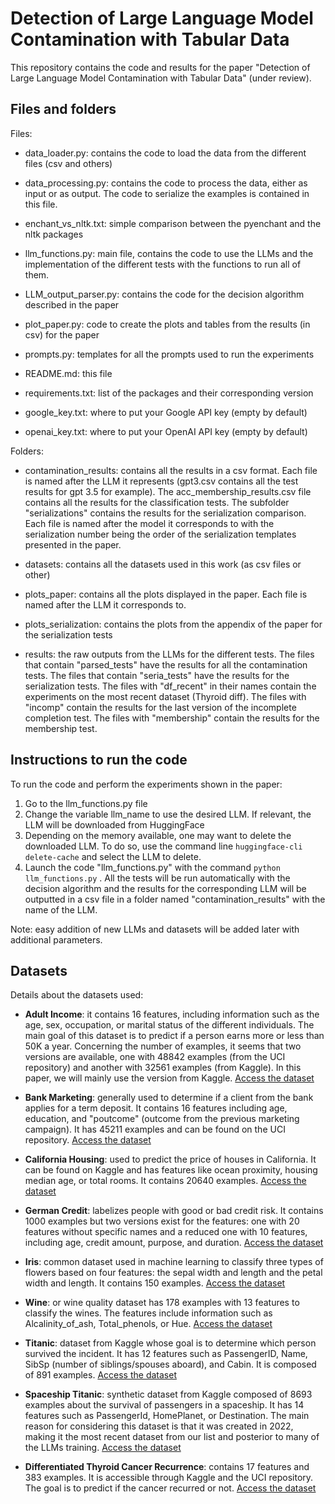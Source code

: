 # Detection of Large Language Model Contamination with Tabular Data

This repository contains the code and results for the paper "Detection of Large Language Model Contamination with Tabular Data" (under review).


## Files and folders

Files:

- data_loader.py: contains the code to load the data from the different files (csv and others)

- data_processing.py: contains the code to process the data, either as input or as output. The code to serialize the examples is contained in this file.

- enchant_vs_nltk.txt: simple comparison between the pyenchant and the nltk packages

- llm_functions.py: main file, contains the code to use the LLMs and the implementation of the different tests with the functions to run all of them.

- LLM_output_parser.py: contains the code for the decision algorithm described in the paper

- plot_paper.py: code to create the plots and tables from the results (in csv) for the paper

- prompts.py: templates for all the prompts used to run the experiments

- README.md: this file

- requirements.txt: list of the packages and their corresponding version

- google_key.txt: where to put your Google API key (empty by default)

- openai_key.txt: where to put your OpenAI API key (empty by default)


Folders:

- contamination_results: contains all the results in a csv format. Each file is named after the LLM it represents (gpt3.csv contains all the test results for gpt 3.5 for example). The acc_membership_results.csv file contains all the results for the classification tests. The subfolder "serializations" contains the results for the serialization comparison. Each file is named after the model it corresponds to with the serialization number being the order of the serialization templates presented in the paper.

- datasets: contains all the datasets used in this work (as csv files or other)

- plots_paper: contains all the plots displayed in the paper. Each file is named after the LLM it corresponds to.

- plots_serialization: contains the plots from the appendix of the paper for the serialization tests

- results: the raw outputs from the LLMs for the different tests. The files that contain "parsed_tests" have the results for all the contamination tests. The files that contain "seria_tests" have the results for the serialization tests. The files with "df_recent" in their names contain the experiments on the most recent dataset (Thyroid diff). The files with "incomp" contain the results for the last version of the incomplete completion test. The files with "membership" contain the results for the membership test.



## Instructions to run the code

To run the code and perform the experiments shown in the paper:

1) Go to the llm_functions.py file
2) Change the variable llm_name to use the desired LLM. If relevant, the LLM will be downloaded from HuggingFace
3) Depending on the memory available, one may want to delete the downloaded LLM. To do so, use the command line
 ```huggingface-cli delete-cache``` and select the LLM to delete.
4) Launch the code "llm_functions.py" with the command
```python llm_functions.py```
. All the tests will be run automatically with the decision algorithm and the results for the corresponding LLM will be outputted in a csv file in a folder named "contamination_results" with the name of the LLM.

Note: easy addition of new LLMs and datasets will be added later with additional parameters.


## Datasets
Details about the datasets used:

- **Adult Income**: it contains 16 features, including information such as the age, sex, occupation, or marital status of the different individuals. The main goal of this dataset is to predict if a person earns more or less than 50K a year. Concerning the number of examples, it seems that two versions are available, one with 48842 examples (from the UCI repository) and another with 32561 examples (from Kaggle). In this paper, we will mainly use the version from Kaggle. [Access the dataset](https://www.kaggle.com/datasets/wenruliu/adult-income-dataset)

- **Bank Marketing**: generally used to determine if a client from the bank applies for a term deposit. It contains 16 features including age, education, and "poutcome" (outcome from the previous marketing campaign). It has 45211 examples and can be found on the UCI repository. [Access the dataset](https://archive.ics.uci.edu/dataset/222/bank+marketing)

- **California Housing**: used to predict the price of houses in California. It can be found on Kaggle and has features like ocean proximity, housing median age, or total rooms. It contains 20640 examples. [Access the dataset](https://www.kaggle.com/datasets/camnugent/california-housing-prices)

- **German Credit**: labelizes people with good or bad credit risk. It contains 1000 examples but two versions exist for the features: one with 20 features without specific names and a reduced one with 10 features, including age, credit amount, purpose, and duration. [Access the dataset](https://www.kaggle.com/datasets/uciml/german-credit)

- **Iris**: common dataset used in machine learning to classify three types of flowers based on four features: the sepal width and length and the petal width and length. It contains 150 examples. [Access the dataset](https://scikit-learn.org/1.5/auto_examples/datasets/plot_iris_dataset.html)

- **Wine**: or wine quality dataset has 178 examples with 13 features to classify the wines. The features include information such as Alcalinity\_of\_ash, Total\_phenols, or Hue. [Access the dataset](https://archive.ics.uci.edu/dataset/109/wine)

- **Titanic**: dataset from Kaggle whose goal is to determine which person survived the incident. It has 12 features such as PassengerID, Name, SibSp (number of siblings/spouses aboard), and Cabin. It is composed of 891 examples. [Access the dataset](https://www.kaggle.com/competitions/titanic)

- **Spaceship Titanic**: synthetic dataset from Kaggle composed of 8693 examples about the survival of passengers in a spaceship. It has 14 features such as PassengerId, HomePlanet, or Destination. The main reason for considering this dataset is that it was created in 2022, making it the most recent dataset from our list and posterior to many of the LLMs training. [Access the dataset](https://www.kaggle.com/competitions/spaceship-titanic)

- **Differentiated Thyroid Cancer Recurrence**: contains 17 features and 383 examples. It is accessible through Kaggle and the UCI repository. The goal is to predict if the cancer recurred or not. [Access the dataset](http://archive.ics.uci.edu/dataset/915/differentiated+thyroid+cancer+recurrence)

